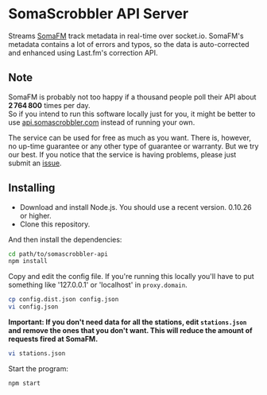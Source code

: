 SomaScrobbler API Server
========================

Streams [SomaFM](http://somafm.com/) track metadata in real-time over
socket.io. SomaFM's metadata contains a lot of errors and typos, so the
data is auto-corrected and enhanced using Last.fm's correction API.

## Note

SomaFM is probably not too happy if a thousand people poll their API about **2 764 800** times per day.  
So if you intend to run this software locally just for you, it might be better to use [api.somascrobbler.com](http://api.somascrobbler.com) instead of running your own.

The service can be used for free as much as you want. There is, however, no up-time guarantee or any other type of guarantee or warranty. But we try our best. If you notice that the service is having problems, please just submit an [issue](https://github.com/maxkueng/somascrobbler-api/issues).


## Installing

 - Download and install Node.js. You should use a recent version. 0.10.26 or higher.
 - Clone this repository.

And then install the dependencies:

```bash
cd path/to/somascrobbler-api
npm install
```

Copy and edit the config file. If you're running this locally you'll have to put something like '127.0.0.1' or 'localhost' in `proxy.domain`.

```bash
cp config.dist.json config.json
vi config.json
```

**Important: If you don't need data for all the stations, edit `stations.json` and remove the ones that you don't want. This will reduce the amount of requests fired at SomaFM.**

```bash
vi stations.json
```

Start the program:

```bash
npm start
```
